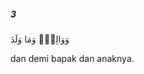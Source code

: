 ##### 3

<span class="ayah">وَوَالِدٍۢ وَمَا وَلَدَ</span>

<span class="ayah_translation">dan demi bapak dan anaknya.</span>
